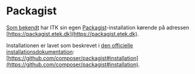 # Packagist

[Som bekendt](../itk-packagist-guidelines.md) har ITK sin egen
[Packagist](https://github.com/composer/packagist)-installation
kørende på adressen
[https://packagist.etek.dk](https://packagist.etek.dk).

Installationen er lavet som beskrevet i [den officielle
installationsdokumentation](https://github.com/composer/packagist#installation):
[https://github.com/composer/packagist#installation](https://github.com/composer/packagist#installation).
